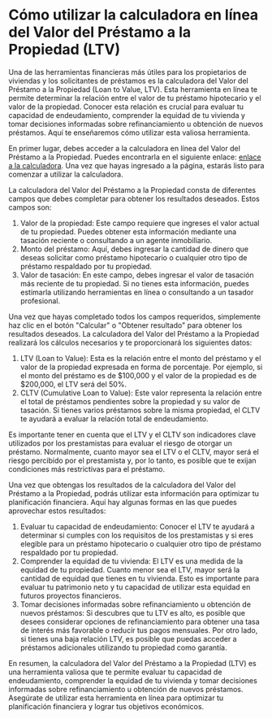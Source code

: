 Cómo utilizar la calculadora en línea del Valor del Préstamo a la Propiedad (LTV)
=================================================================================

Una de las herramientas financieras más útiles para los propietarios de viviendas y los solicitantes de préstamos es la calculadora del Valor del Préstamo a la Propiedad (Loan to Value, LTV). Esta herramienta en línea te permite determinar la relación entre el valor de tu préstamo hipotecario y el valor de la propiedad. Conocer esta relación es crucial para evaluar tu capacidad de endeudamiento, comprender la equidad de tu vivienda y tomar decisiones informadas sobre refinanciamiento u obtención de nuevos préstamos. Aquí te enseñaremos cómo utilizar esta valiosa herramienta.

En primer lugar, debes acceder a la calculadora en línea del Valor del Préstamo a la Propiedad. Puedes encontrarla en el siguiente enlace: [enlace a la calculadora](https://www.onlinecalculatorsfree.com/es/financial/ltv-loan-to-value-calculator.html). Una vez que hayas ingresado a la página, estarás listo para comenzar a utilizar la calculadora.

La calculadora del Valor del Préstamo a la Propiedad consta de diferentes campos que debes completar para obtener los resultados deseados. Estos campos son:

1. Valor de la propiedad: Este campo requiere que ingreses el valor actual de tu propiedad. Puedes obtener esta información mediante una tasación reciente o consultando a un agente inmobiliario.
2. Monto del préstamo: Aquí, debes ingresar la cantidad de dinero que deseas solicitar como préstamo hipotecario o cualquier otro tipo de préstamo respaldado por tu propiedad.
3. Valor de tasación: En este campo, debes ingresar el valor de tasación más reciente de tu propiedad. Si no tienes esta información, puedes estimarla utilizando herramientas en línea o consultando a un tasador profesional.

Una vez que hayas completado todos los campos requeridos, simplemente haz clic en el botón "Calcular" o "Obtener resultado" para obtener los resultados deseados. La calculadora del Valor del Préstamo a la Propiedad realizará los cálculos necesarios y te proporcionará los siguientes datos:

1. LTV (Loan to Value): Esta es la relación entre el monto del préstamo y el valor de la propiedad expresada en forma de porcentaje. Por ejemplo, si el monto del préstamo es de $100,000 y el valor de la propiedad es de $200,000, el LTV será del 50%.
2. CLTV (Cumulative Loan to Value): Este valor representa la relación entre el total de préstamos pendientes sobre la propiedad y su valor de tasación. Si tienes varios préstamos sobre la misma propiedad, el CLTV te ayudará a evaluar la relación total de endeudamiento.

Es importante tener en cuenta que el LTV y el CLTV son indicadores clave utilizados por los prestamistas para evaluar el riesgo de otorgar un préstamo. Normalmente, cuanto mayor sea el LTV o el CLTV, mayor será el riesgo percibido por el prestamista y, por lo tanto, es posible que te exijan condiciones más restrictivas para el préstamo.

Una vez que obtengas los resultados de la calculadora del Valor del Préstamo a la Propiedad, podrás utilizar esta información para optimizar tu planificación financiera. Aquí hay algunas formas en las que puedes aprovechar estos resultados:

1. Evaluar tu capacidad de endeudamiento: Conocer el LTV te ayudará a determinar si cumples con los requisitos de los prestamistas y si eres elegible para un préstamo hipotecario o cualquier otro tipo de préstamo respaldado por tu propiedad.
2. Comprender la equidad de tu vivienda: El LTV es una medida de la equidad de tu propiedad. Cuanto menor sea el LTV, mayor será la cantidad de equidad que tienes en tu vivienda. Esto es importante para evaluar tu patrimonio neto y tu capacidad de utilizar esta equidad en futuros proyectos financieros.
3. Tomar decisiones informadas sobre refinanciamiento u obtención de nuevos préstamos: Si descubres que tu LTV es alto, es posible que desees considerar opciones de refinanciamiento para obtener una tasa de interés más favorable o reducir tus pagos mensuales. Por otro lado, si tienes una baja relación LTV, es posible que puedas acceder a préstamos adicionales utilizando tu propiedad como garantía.

En resumen, la calculadora del Valor del Préstamo a la Propiedad (LTV) es una herramienta valiosa que te permite evaluar tu capacidad de endeudamiento, comprender la equidad de tu vivienda y tomar decisiones informadas sobre refinanciamiento u obtención de nuevos préstamos. Asegúrate de utilizar esta herramienta en línea para optimizar tu planificación financiera y lograr tus objetivos económicos.